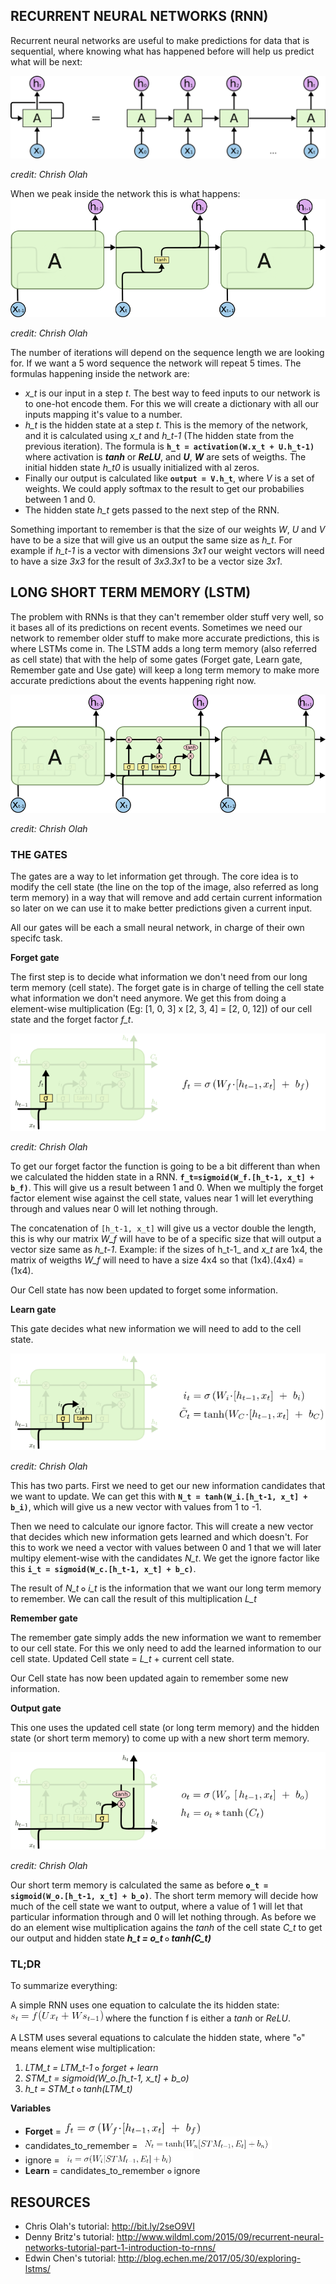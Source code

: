 ## **RECURRENT NEURAL NETWORKS (RNN)**

Recurrent neural networks are useful to make predictions for data that is sequential, where knowing what has happened before will help us predict what will be next:

![Image of a RNN](./assets/RNN-unrolled.png)

_credit: Chrish Olah_


When we peak inside the network this is what happens:
![Image of a RNN](./assets/LSTM3-SimpleRNN.png)

_credit: Chrish Olah_

The number of iterations will depend on the sequence length we are looking for. If we want a 5 word sequence the network will repeat 5 times. The formulas happening inside the network are:
* _x_t_ is our input in a step _t_. The best way to feed inputs to our network is to one-hot encode them. For this we will create a dictionary with all our inputs mapping it's value to a number.
* _h_t_ is the hidden state at a step _t_. This is the memory of the network, and it is calculated using _x_t_ and _h_t-1_ (The hidden state from the previous iteration). The formula is  **`h_t = activation(W.x_t + U.h_t-1)`** where activation is **_tanh_** or **_ReLU_**, and **_U_**, **_W_** are sets of weigths. The initial hidden state _h_t0_ is usually initialized with al zeros.
* Finally our output is calculated like **`output = V.h_t`**, where _V_ is a set of weights. We could apply softmax to the result to get our probabilies between 1 and 0.
* The hidden state _h_t_ gets passed to the next step of the RNN.

Something important to remember is that the size of our weights _W_, _U_ and _V_ have to be a size that will give us an output the same size as _h_t_. For example if _h_t-1_ is a vector with dimensions *3x1* our weight vectors will need to have a size *3x3* for the result of *3x3.3x1* to be a vector size *3x1*.


## **LONG SHORT TERM MEMORY (LSTM)**

The problem with RNNs is that they can't remember older stuff very well, so it bases all of its predictions on recent events. Sometimes we need our network to remember older stuff to make more accurate predictions, this is where LSTMs come in. The LSTM adds a long term memory (also referred as cell state) that with the help of some gates (Forget gate, Learn gate, Remember gate and Use gate) will keep a long term memory to make more accurate predictions about the events happening right now.

![Image of a RNN](./assets/LSTM3-chain.png)

_credit: Chrish Olah_

### **THE GATES**

The gates are a way to let information get through. The core idea is to modify the cell state (the line on the top of the image, also referred as long term memory) in a way that will remove and add certain current information so later on we can use it to make better predictions given a current input. 

All our gates will be each a small neural network, in charge of their own specifc task.

**Forget gate**

The first step is to decide what information we don't need from our long term memory (cell state). The forget gate is in charge of telling the cell state what information we don't need anymore. We get this from doing a element-wise multiplication (Eg: [1, 0, 3] x [2, 3, 4] = [2, 0, 12]) of our cell state and the forget factor _f_t_.

![Image of a RNN](./assets/LSTM3-focus-f.png)

_credit: Chrish Olah_

To get our forget factor the function is going to be a bit different than when we calculated the hidden state in a RNN. **`f_t=sigmoid(W_f.[h_t-1, x_t] + b_f)`**. This will give us a result between 1 and 0. When we multiply the forget factor element wise against the cell state, values near 1 will let everything through and values near 0 will let nothing through.

The concatenation of `[h_t-1, x_t]` will give us a vector double the length, this is why our matrix _W_f_ will have to be of a specific size that will output a vector size same as _h_t-1_.  Example: if the sizes of h_t-1_ and _x_t_ are 1x4, the matrix of weigths _W_f_ will need to have a size 4x4 so that (1x4).(4x4) = (1x4).

Our Cell state has now been updated to forget some information.

**Learn gate**

This gate decides what new information we will need to add to the cell state.

![Image of a RNN](./assets/LSTM3-focus-i.png)

_credit: Chrish Olah_

This has two parts. First we need to get our new information candidates that we want to update. We can get this with **`N_t = tanh(W_i.[h_t-1, x_t] + b_i)`**, which will give us a new vector with values from 1 to -1. 

Then we need to calculate our ignore factor. This will create a new vector that decides which new information gets learned and which doesn't. For this to work we need a vector with values between 0 and 1 that we will later multipy element-wise with the candidates _N_t_. We get the ignore factor like this **`i_t = sigmoid(W_c.[h_t-1, x_t] + b_c)`**.

The result of _N_t_ ![](./assets/pointwise.png) _i_t_ is the information that we want our long term memory to remember. We can call the result of this multiplication _L_t_

**Remember gate**

The remember gate simply adds the new information we want to remember to our cell state. For this we only need to add the learned information to our cell state. Updated Cell state = _L_t_ + current cell state.

Our Cell state has now been updated again to remember some new information.

**Output gate**

This one uses the updated cell state (or long term memory) and the hidden state (or short term memory) to come up with a new short term memory.


![Image of a RNN](./assets/LSTM3-focus-o.png)

_credit: Chrish Olah_

Our short term memory is calculated the same as before **`o_t = sigmoid(W_o.[h_t-1, x_t] + b_o)`**. The short term memory will decide how much of the cell state we want to output, where a value of 1 will let that particular information through and 0 will let nothing through. As before we do an element wise multiplication agains the _tanh_ of the cell state _C_t_ to get our output and hidden state **_h_t = o_t ![](./assets/pointwise.png) tanh(C_t)_**

### **TL;DR**

To summarize everything:

A simple RNN uses one equation to calculate the its hidden state: ![](./assets/vanillaRNN.png) where the function f is either a _tanh_ or _ReLU_.

A LSTM uses several equations to calculate the hidden state, where "![](./assets/pointwise.png)" means element wise multiplication:

1) _LTM_t = LTM_t-1 ![](./assets/pointwise.png) forget + learn_
2) _STM_t = sigmoid(W_o.[h_t-1, x_t] + b_o)_
3) _h_t = STM_t ![](./assets/pointwise.png) tanh(LTM_t)_

**Variables**
* **Forget** = ![](./assets/forget_formula.png)
* candidates_to_remember = ![](./assets/candidates_formula.png)
* ignore = ![](./assets/ignore_formula.png)
* **Learn** = candidates_to_remember ![](./assets/pointwise.png) ignore





## RESOURCES
* Chris Olah's tutorial: http://bit.ly/2seO9VI
* Denny Britz's tutorial: http://www.wildml.com/2015/09/recurrent-neural-networks-tutorial-part-1-introduction-to-rnns/
* Edwin Chen's tutorial: http://blog.echen.me/2017/05/30/exploring-lstms/
